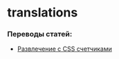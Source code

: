 translations
============

### Переводы статей:

* [Развлечение с CSS счетчиками](https://github.com/fatuk/translations/blob/master/css-counters.md)
